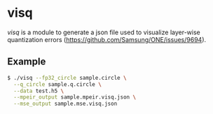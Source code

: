 # visq

_visq_ is a module to generate a json file used to visualize layer-wise quantization errors
(https://github.com/Samsung/ONE/issues/9694).

## Example
```bash
$ ./visq --fp32_circle sample.circle \
  --q_circle sample.q.circle \
  --data test.h5 \
  --mpeir_output sample.mpeir.visq.json \
  --mse_output sample.mse.visq.json
```

